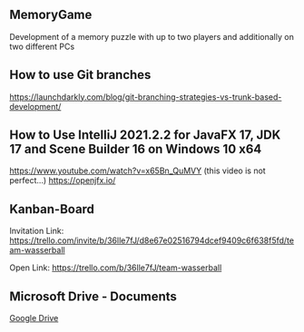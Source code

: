 ## MemoryGame
Development of a memory puzzle with up to two players and additionally on two different PCs

## How to use Git branches
https://launchdarkly.com/blog/git-branching-strategies-vs-trunk-based-development/

## How to Use IntelliJ 2021.2.2 for JavaFX 17, JDK 17 and Scene Builder 16 on Windows 10 x64
https://www.youtube.com/watch?v=x65Bn_QuMVY (this video is not perfect...)
https://openjfx.io/

## Kanban-Board
Invitation Link: https://trello.com/invite/b/36lle7fJ/d8e67e02516794dcef9409c6f638f5fd/team-wasserball

Open Link: https://trello.com/b/36lle7fJ/team-wasserball

## Microsoft Drive - Documents
[Google Drive](https://drive.google.com/drive/folders/1BLDYSQ7WFUUP4bIOnT3H2aa2DzwhV-Ql?usp=sharing)

